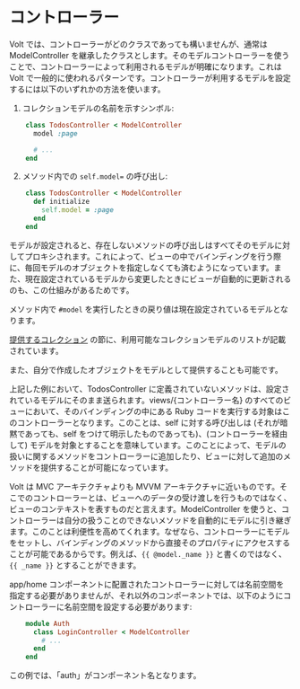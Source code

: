 # コントローラー

Volt では、コントローラーがどのクラスであっても構いませんが、通常は ModelController を継承したクラスとします。そのモデルコントローラーを使うことで、コントローラーによって利用されるモデルが明確になります。これは Volt で一般的に使われるパターンです。コントローラーが利用するモデルを設定するには以下のいずれかの方法を使います。

1. コレクションモデルの名前を示すシンボル:

```ruby
    class TodosController < ModelController
      model :page

      # ...
    end
```

2. メソッド内での `self.model=` の呼び出し:

```ruby
    class TodosController < ModelController
      def initialize
        self.model = :page
      end
    end
```

モデルが設定されると、存在しないメソッドの呼び出しはすべてそのモデルに対してプロキシされます。これによって、ビューの中でバインディングを行う際に、毎回モデルのオブジェクトを指定しなくても済むようになっています。また、現在設定されているモデルから変更したときにビューが自動的に更新されるのも、この仕組みがあるためです。

メソッド内で `#model` を実行したときの戻り値は現在設定されているモデルとなります。

[提供するコレクション](#提供するコレクション) の節に、利用可能なコレクションモデルのリストが記載されています。

また、自分で作成したオブジェクトをモデルとして提供することも可能です。

上記した例において、TodosController に定義されていないメソッドは、設定されているモデルにそのまま送られます。views/{コントローラー名} のすべてのビューにおいて、そのバインディングの中にある Ruby コードを実行する対象はこのコントローラーとなります。このことは、self に対する呼び出しは (それが暗黙であっても、self をつけて明示したものであっても)、(コントローラーを経由して) モデルを対象とすることを意味しています。このことによって、モデルの扱いに関するメソッドをコントローラーに追加したり、ビューに対して追加のメソッドを提供することが可能になっています。

Volt は MVC アーキテクチャよりも MVVM アーキテクチャに近いものです。そこでのコントローラーとは、ビューへのデータの受け渡しを行うものではなく、ビューのコンテキストを表すものだと言えます。ModelController を使うと、コントローラーは自分の扱うことのできないメソッドを自動的にモデルに引き継ぎます。このことは利便性を高めてくれます。なぜなら、コントローラーにモデルをセットし、バインディングのメソッドから直接そのプロパティにアクセスすることが可能であるからです。例えば、```{{ @model._name }}``` と書くのではなく、```{{ _name }}``` とすることができます。

app/home コンポーネントに配置されたコントローラーに対しては名前空間を指定する必要がありませんが、それ以外のコンポーネントでは、以下のようにコントローラーに名前空間を設定する必要があります:

```ruby
    module Auth
      class LoginController < ModelController
        # ...
      end
    end
```

この例では、「auth」がコンポーネント名となります。
